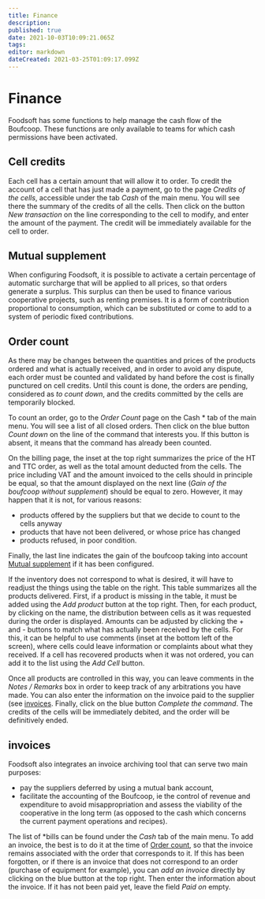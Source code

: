 ```yaml
---
title: Finance
description: 
published: true
date: 2021-10-03T10:09:21.065Z
tags: 
editor: markdown
dateCreated: 2021-03-25T01:09:17.099Z
---
```


# Finance
Foodsoft has some functions to help manage the cash flow of the Boufcoop. These functions are only available to teams for which cash permissions have been activated.

## Cell credits
Each cell has a certain amount that will allow it to order. To credit the account of a cell that has just made a payment, go to the page *Credits of the cells*, accessible under the tab *Cash* of the main menu. You will see there the summary of the credits of all the cells. Then click on the button *New transaction* on the line corresponding to the cell to modify, and enter the amount of the payment. The credit will be immediately available for the cell to order.

## Mutual supplement
When configuring Foodsoft, it is possible to activate a certain percentage of automatic surcharge that will be applied to all prices, so that orders generate a surplus. This surplus can then be used to finance various cooperative projects, such as renting premises. It is a form of contribution proportional to consumption, which can be substituted or come to add to a system of periodic fixed contributions.

## Order count
As there may be changes between the quantities and prices of the products ordered and what is actually received, and in order to avoid any dispute, each order must be counted and validated by hand before the cost is finally punctured on cell credits. Until this count is done, the orders are pending, considered as *to count down*, and the credits committed by the cells are temporarily blocked.

To count an order, go to the *Order Count* page on the Cash * tab of the main menu. You will see a list of all closed orders. Then click on the blue button *Count down* on the line of the command that interests you. If this button is absent, it means that the command has already been counted.

On the billing page, the inset at the top right summarizes the price of the HT and TTC order, as well as the total amount deducted from the cells. The price including VAT and the amount invoiced to the cells should in principle be equal, so that the amount displayed on the next line (*Gain of the boufcoop without supplement*) should be equal to zero. However, it may happen that it is not, for various reasons:
- products offered by the suppliers but that we decide to count to the cells anyway
- products that have not been delivered, or whose price has changed
- products refused, in poor condition.

Finally, the last line indicates the gain of the boufcoop taking into account [Mutual supplement](#mutual-supplement) if it has been configured.

If the inventory does not correspond to what is desired, it will have to readjust the things using the table on the right. This table summarizes all the products delivered. First, if a product is missing in the table, it must be added using the *Add product* button at the top right. Then, for each product, by clicking on the name, the distribution between cells as it was requested during the order is displayed. Amounts can be adjusted by clicking the + and - buttons to match what has actually been received by the cells. For this, it can be helpful to use comments (inset at the bottom left of the screen), where cells could leave information or complaints about what they received. If a cell has recovered products when it was not ordered, you can add it to the list using the *Add Cell* button.

Once all products are controlled in this way, you can leave comments in the *Notes / Remarks* box in order to keep track of any arbitrations you have made. You can also enter the information on the invoice paid to the supplier (see [invoices](#invoices). Finally, click on the blue button *Complete the command*. The credits of the cells will be immediately debited, and the order will be definitively ended.

## invoices
Foodsoft also integrates an invoice archiving tool that can serve two main purposes:
- pay the suppliers deferred by using a mutual bank account,
- facilitate the accounting of the Boufcoop, ie the control of revenue and expenditure to avoid misappropriation and assess the viability of the cooperative in the long term (as opposed to the cash which concerns the current payment operations and recipes).

The list of *bills can be found under the *Cash* tab of the main menu. To add an invoice, the best is to do it at the time of [Order count](#order-count), so that the invoice remains associated with the order that corresponds to it. If this has been forgotten, or if there is an invoice that does not correspond to an order (purchase of equipment for example), you can *add an invoice* directly by clicking on the blue button at the top right. Then enter the information about the invoice. If it has not been paid yet, leave the field *Paid on* empty.